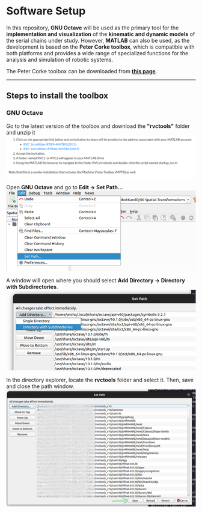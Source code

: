 # Software Setup

In this repository, **GNU Octave** will be used as the primary tool for the **implementation and visualization** of the **kinematic and dynamic models** of the serial chains under study. However, **MATLAB** can also be used, as the development is based on the **Peter Corke toolbox**, which is compatible with both platforms and provides a wide range of specialized functions for the analysis and simulation of robotic systems.

The Peter Corke toolbox can be downloaded from [**this page**](https://petercorke.com/toolboxes/robotics-toolbox/).

***
## Steps to install the toolbox
### GNU Octave
Go to the latest version of the toolbox and download the **"rvctools"** folder and unzip it
![kjh](/Images/00_SWSetup.png)

Open **GNU Octave** and go to **Edit → Set Path...**
![kjh](/Images/01_SWSetup.png)

A window will open where you should select **Add Directory → Directory with Subdirectories**.
![kjh](/Images/02_SWSetup.png)

In the directory explorer, locate the **rvctools** folder and select it. Then, save and close the path window.
![kjh](/Images/03_SWSetup.png)